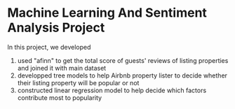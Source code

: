 # Machine Learning And Sentiment Analysis Project
In this project, we developed
1) used "afinn" to get the total score of guests' reviews of listing properties and joined it with main dataset 
2) developped tree models to help Airbnb property lister to decide whether their listing property will be popular or not
3) constructed linear regression model to help decide which factors contribute most to popularity
